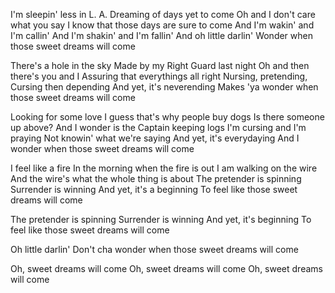 I'm sleepin' less in L. A.
Dreaming of days yet to come
Oh and I don't care what you say
I know that those days are sure to come
And I'm wakin' and I'm callin'
And I'm shakin' and I'm fallin'
And oh little darlin'
Wonder when those sweet dreams will come

There's a hole in the sky
Made by my Right Guard last night
Oh and then there's you and I
Assuring that everythings all right
Nursing, pretending,
Cursing then depending
And yet, it's neverending
Makes 'ya wonder when those sweet dreams will come

Looking for some love
I guess that's why people buy dogs
Is there someone up above?
And I wonder is the Captain keeping logs
I'm cursing and I'm praying
Not knowin' what we're saying
And yet, it's everydaying
And I wonder when those sweet dreams will come

I feel like a fire
In the morning when the fire is out
I am walking on the wire
And the wire's what the whole thing is about
The pretender is spinning
Surrender is winning
And yet, it's a beginning
To feel like those sweet dreams will come

The pretender is spinning
Surrender is winning
And yet, it's beginning
To feel like those sweet dreams will come

Oh little darlin'
Don't cha wonder when those sweet dreams will come

Oh, sweet dreams will come
Oh, sweet dreams will come
Oh, sweet dreams will come
